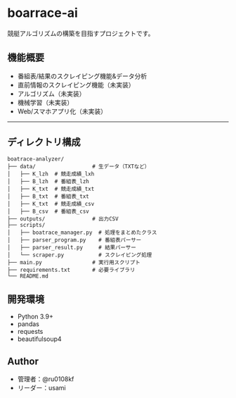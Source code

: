 # boarrace-ai
競艇アルゴリズムの構築を目指すプロジェクトです。

## 機能概要
- 番組表/結果のスクレイピング機能&データ分析
- 直前情報のスクレイピング機能（未実装）
- アルゴリズム（未実装）
- 機械学習（未実装）
- Web/スマホアプリ化（未実装）

---

## ディレクトリ構成
```text
boatrace-analyzer/
├── data/                  # 生データ（TXTなど）
│   ├── K_lzh  # 競走成績_lxh
│   ├── B_lzh  # 番組表_lzh
│   ├── K_txt  # 競走成績_txt
│   ├── B_txt  # 番組表_txt
│   ├── K_txt  # 競走成績_csv
│   ├── B_csv  # 番組表_csv
├── outputs/               # 出力CSV
├── scripts/
│   ├── boatrace_manager.py  # 処理をまとめたクラス
│   ├── parser_program.py    # 番組表パーサー
│   ├── parser_result.py     # 結果パーサー
│   └── scraper.py           # スクレイピング処理
├── main.py                # 実行用スクリプト
├── requirements.txt       # 必要ライブラリ
└── README.md
```
## 開発環境
- Python 3.9+
- pandas
- requests
- beautifulsoup4

## Author
- 管理者：@ru0108kf
- リーダー：usami
  
